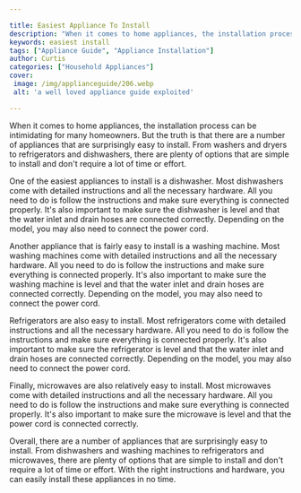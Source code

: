 ```yaml
---

title: Easiest Appliance To Install
description: "When it comes to home appliances, the installation process can be intimidating for many homeowners. But the truth is that there ar...check it out to learn"
keywords: easiest install
tags: ["Appliance Guide", "Appliance Installation"]
author: Curtis
categories: ["Household Appliances"]
cover: 
 image: /img/applianceguide/206.webp
 alt: 'a well loved appliance guide exploited'

---
```


When it comes to home appliances, the installation process can be intimidating for many homeowners. But the truth is that there are a number of appliances that are surprisingly easy to install. From washers and dryers to refrigerators and dishwashers, there are plenty of options that are simple to install and don't require a lot of time or effort.

One of the easiest appliances to install is a dishwasher. Most dishwashers come with detailed instructions and all the necessary hardware. All you need to do is follow the instructions and make sure everything is connected properly. It's also important to make sure the dishwasher is level and that the water inlet and drain hoses are connected correctly. Depending on the model, you may also need to connect the power cord.

Another appliance that is fairly easy to install is a washing machine. Most washing machines come with detailed instructions and all the necessary hardware. All you need to do is follow the instructions and make sure everything is connected properly. It's also important to make sure the washing machine is level and that the water inlet and drain hoses are connected correctly. Depending on the model, you may also need to connect the power cord.

Refrigerators are also easy to install. Most refrigerators come with detailed instructions and all the necessary hardware. All you need to do is follow the instructions and make sure everything is connected properly. It's also important to make sure the refrigerator is level and that the water inlet and drain hoses are connected correctly. Depending on the model, you may also need to connect the power cord.

Finally, microwaves are also relatively easy to install. Most microwaves come with detailed instructions and all the necessary hardware. All you need to do is follow the instructions and make sure everything is connected properly. It's also important to make sure the microwave is level and that the power cord is connected correctly.

Overall, there are a number of appliances that are surprisingly easy to install. From dishwashers and washing machines to refrigerators and microwaves, there are plenty of options that are simple to install and don't require a lot of time or effort. With the right instructions and hardware, you can easily install these appliances in no time.
